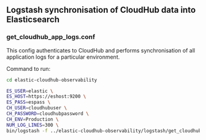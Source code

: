 ## Logstash synchronisation of CloudHub data into Elasticsearch

### get_cloudhub_app_logs.conf
This config authenticates to CloudHub and performs synchronisation of all application logs for a particular environment.

Command to run:
```sh
cd elastic-cloudhub-observability

ES_USER=elastic \
ES_HOST=https://eshost:9200 \
ES_PASS=espass \
CH_USER=cloudhubuser \
CH_PASSWORD=cloudhubpassword \
CH_ENV=Production \
NUM_LOG_LINES=300 \
bin/logstash -f ../elastic-cloudhub-observability/logstash/get_cloudhub_app_logs.conf -r -w 1
```

